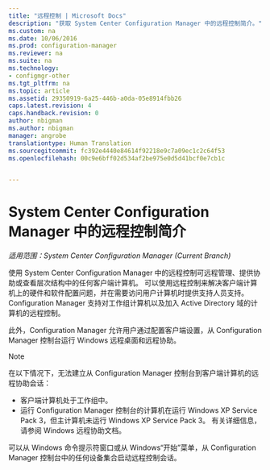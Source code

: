 ```yaml
---
title: "远程控制 | Microsoft Docs"
description: "获取 System Center Configuration Manager 中的远程控制简介。"
ms.custom: na
ms.date: 10/06/2016
ms.prod: configuration-manager
ms.reviewer: na
ms.suite: na
ms.technology:
- configmgr-other
ms.tgt_pltfrm: na
ms.topic: article
ms.assetid: 29350919-6a25-446b-a0da-05e8914fbb26
caps.latest.revision: 4
caps.handback.revision: 0
author: nbigman
ms.author: nbigman
manager: angrobe
translationtype: Human Translation
ms.sourcegitcommit: fc392e4440e84614f92218e9c7a09ec1c2c64f53
ms.openlocfilehash: 00c9e6bff02d534af2be975e0d5d41bcf0e7cb1c


---
```

# <a name="introduction-to-remote-control-in-system-center-configuration-manager"></a>System Center Configuration Manager 中的远程控制简介

*适用范围：System Center Configuration Manager (Current Branch)*

使用 System Center Configuration Manager 中的远程控制可远程管理、提供协助或查看层次结构中的任何客户端计算机。 可以使用远程控制来解决客户端计算机上的硬件和软件配置问题，并在需要访问用户计算机时提供支持人员支持。 Configuration Manager 支持对工作组计算机以及加入 Active Directory 域的计算机的远程控制。  

 此外，Configuration Manager 允许用户通过配置客户端设置，从 Configuration Manager 控制台运行 Windows 远程桌面和远程协助。  

> [!NOTE]  
>  在以下情况下，无法建立从 Configuration Manager 控制台到客户端计算机的远程协助会话：  
>   
>  -   客户端计算机处于工作组中。  
> -   运行 Configuration Manager 控制台的计算机在运行 Windows XP Service Pack 3，但主计算机未运行 Windows XP Service Pack 3。 有关详细信息，请参阅 Windows 远程协助文档。  

 可以从 Windows 命令提示符窗口或从 Windows“开始”菜单，从 Configuration Manager 控制台中的任何设备集合启动远程控制会话。  



<!--HONumber=Dec16_HO3-->


